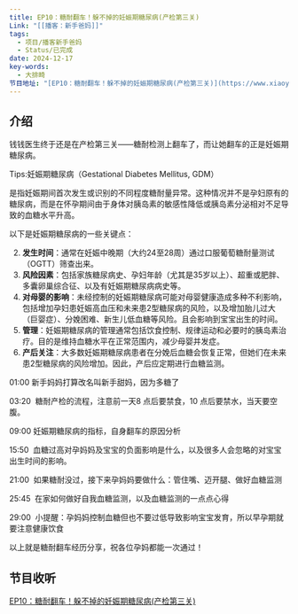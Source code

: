 ```yaml
---
title: EP10：糖耐翻车！躲不掉的妊娠期糖尿病(产检第三关)
Link: "[[播客：新手爸妈]]"
tags:
  - 项目/播客新手爸妈
  - Status/已完成
date: 2024-12-17
key-words:
  - 大排畸
节目地址: "[EP10：糖耐翻车！躲不掉的妊娠期糖尿病(产检第三关)](https://www.xiaoyuzhoufm.com/episode/676042fa84447b1bd060fc0e)"
---
```


## 介绍
钱钱医生终于还是在产检第三关——糖耐检测上翻车了，而让她翻车的正是妊娠期糖尿病。

Tips:妊娠期糖尿病（Gestational Diabetes Mellitus, GDM）

是指妊娠期间首次发生或识别的不同程度糖耐量异常。这种情况并不是孕妇原有的糖尿病，而是在怀孕期间由于身体对胰岛素的敏感性降低或胰岛素分泌相对不足导致的血糖水平升高。

以下是妊娠期糖尿病的一些关键点：

2. **发生时间**：通常在妊娠中晚期（大约24至28周）通过口服葡萄糖耐量测试（OGTT）筛查出来。
4. **风险因素**：包括家族糖尿病史、孕妇年龄（尤其是35岁以上）、超重或肥胖、多囊卵巢综合征、以及有妊娠期糖尿病病史等。
6. **对母婴的影响**：未经控制的妊娠期糖尿病可能对母婴健康造成多种不利影响，包括增加孕妇患妊娠高血压和未来患2型糖尿病的风险，以及增加胎儿过大（巨婴症）、分娩困难、新生儿低血糖等风险。且会影响到宝宝出生的时间。
8. **管理**：妊娠期糖尿病的管理通常包括饮食控制、规律运动和必要时的胰岛素治疗。目的是维持血糖水平在正常范围内，减少母婴并发症。
10. **产后关注**：大多数妊娠期糖尿病患者在分娩后血糖会恢复正常，但她们在未来患2型糖尿病的风险增加。因此，产后应定期进行血糖监测。

01:00 新手妈妈打算改名叫新手甜妈，因为多糖了

03:20  糖耐产检的流程，注意前一天8 点后要禁食，10 点后要禁水，当天要空腹。

09:00 妊娠期糖尿病的指标，自身翻车的原因分析

15:50  血糖过高对孕妈妈及宝宝的负面影响是什么，以及很多人会忽略的对宝宝出生时间的影响。

21:00  如果糖耐没过，接下来孕妈妈要做什么：管住嘴、迈开腿、做好血糖监测

25:45  在家如何做好自我血糖监测，以及血糖监测的一点点心得

29:00  小提醒：孕妈妈控制血糖但也不要过低导致影响宝宝发育，所以早孕期就要注意健康饮食

以上就是糖耐翻车经历分享，祝各位孕妈都能一次通过！

## 节目收听

[EP10：糖耐翻车！躲不掉的妊娠期糖尿病(产检第三关)](https://www.xiaoyuzhoufm.com/episode/676042fa84447b1bd060fc0e)

